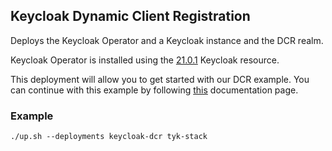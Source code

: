 ## Keycloak Dynamic Client Registration
Deploys the Keycloak Operator and a Keycloak instance and the DCR realm.

Keycloak Operator is installed using the
[21.0.1](https://raw.githubusercontent.com/keycloak/keycloak-k8s-resources/21.0.1/kubernetes)
Keycloak resource.

This deployment will allow you to get started with our DCR example.
You can continue with this example by following [this](https://tyk.io/docs/nightly/tyk-stack/tyk-developer-portal/enterprise-developer-portal/api-access/dynamic-client-registration)
documentation page.

### Example
```
./up.sh --deployments keycloak-dcr tyk-stack
```
